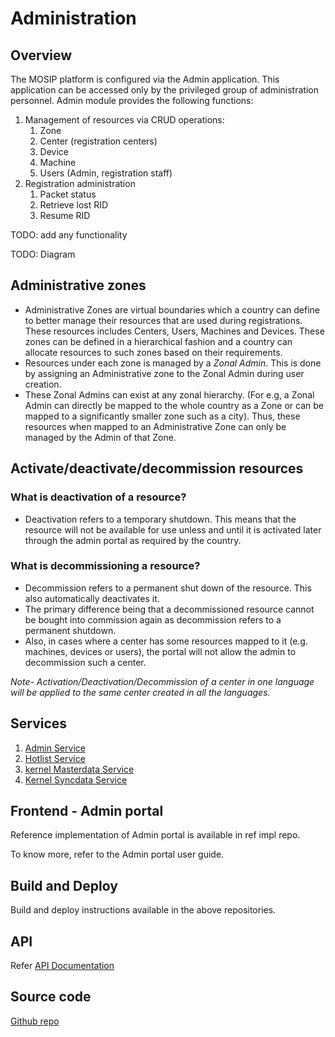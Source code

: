 # Administration

## Overview
The MOSIP platform is configured via the Admin application. This application can be accessed only by the privileged group of administration personnel. 
Admin module provides the following functions: 
1. Management of resources via CRUD operations:
    1. Zone 
    1. Center (registration centers)
    1. Device
    1. Machine
    1. Users (Admin, registration staff)
1. Registration administration
    1. Packet status 
    1. Retrieve lost RID
    1. Resume RID

TODO: add any functionality

TODO: Diagram

## Administrative zones

* Administrative Zones are virtual boundaries which a country can define to better manage their resources that are used during registrations. These resources includes Centers, Users, Machines and Devices. These zones can be defined in a hierarchical fashion and a country can allocate resources to such zones based on their requirements.
* Resources under each zone is managed by a *Zonal Admin*. This is done by assigning an Administrative zone to the Zonal Admin during user creation. 
* These Zonal Admins can exist at any zonal hierarchy. (For e.g, a Zonal Admin can directly be mapped to the whole country as a Zone or can be mapped to a significantly smaller zone such as a city). Thus, these resources when mapped to an Administrative Zone can only be managed by the Admin of that Zone.

## Activate/deactivate/decommission resources

### What is deactivation of a resource?
* Deactivation refers to a temporary shutdown. This means that the resource will not be available for use unless and until it is activated later through the admin portal as required by the country.

### What is decommissioning a resource?
* Decommission refers to a permanent shut down of the resource. This also automatically deactivates it. 
* The primary difference being that a decommissioned resource cannot be bought into commission again as decommission refers to a permanent shutdown.
* Also, in cases where a center has some resources mapped to it (e.g. machines, devices or users), the portal will not allow the admin to decommission such a center.

 *Note- Activation/Deactivation/Decommission of a center in one language will be applied to the same center created in all the languages.*

## Services
1. [Admin Service](https://github.com/mosip/admin-services/tree/1.2.0-rc2/admin/admin-service)
2. [Hotlist Service](https://github.com/mosip/admin-services/tree/1.2.0-rc2/admin/hotlist-service)
3. [kernel Masterdata Service](https://github.com/mosip/admin-services/tree/1.2.0-rc2/admin/kernel-masterdata-service)
4. [Kernel Syncdata Service](https://github.com/mosip/admin-services/tree/1.2.0-rc2/admin/kernel-syncdata-service)

## Frontend - Admin portal
Reference implementation of Admin portal is available in ref impl repo.

To know more, refer to the Admin portal user guide.

## Build and Deploy
Build and deploy instructions available in the above repositories.

## API
Refer [API Documentation](https://mosip.github.io/documentation/1.2.0-rc2/1.2.0-rc2.html)

## Source code 
[Github repo](https://github.com/mosip/admin-services/tree/1.2.0-rc2)
